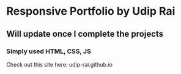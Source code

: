 # Responsive Portfolio by Udip Rai

## Will update once I complete the projects

### Simply used HTML, CSS, JS

Check out this site here:
udip-rai.github.io
